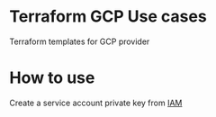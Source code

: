 # Terraform GCP Use cases

Terraform templates for GCP provider

# How to use

Create a service account private key from [IAM](https://medium.com/r/?url=https%3A%2F%2Fconsole.cloud.google.com%2Fapis%2Fcredentials%2Fserviceaccountkey)

